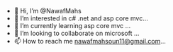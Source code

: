 - 👋 Hi, I’m @NawafMahs
- 👀 I’m interested in  c# .net and asp core mvc...
- 🌱 I’m currently learning  asp core mvc ...
- 💞️ I’m looking to collaborate on microsoft ...
- 📫 How to reach me  nawafmahsoun11@gmail.com...

<!---
NawafMahs/NawafMahs is a ✨ special ✨ repository because its `README.md` (this file) appears on your GitHub profile.
You can click the Preview link to take a look at your changes.
--->
